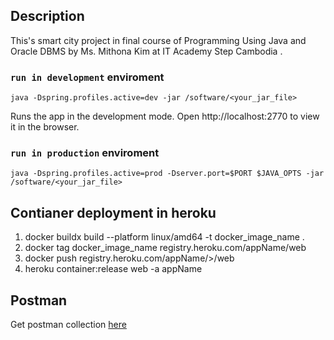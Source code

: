 ## Description

This's smart city project in final course of Programming Using Java and Oracle DBMS by Ms. Mithona Kim at IT Academy Step Cambodia .

### `run in development` enviroment
```
java -Dspring.profiles.active=dev -jar /software/<your_jar_file>
```
Runs the app in the development mode.
Open http://localhost:2770 to view it in the browser.

### `run in production` enviroment
```
java -Dspring.profiles.active=prod -Dserver.port=$PORT $JAVA_OPTS -jar /software/<your_jar_file>
```
## Contianer deployment in heroku

1. docker buildx build --platform linux/amd64 -t docker_image_name .
2. docker tag docker_image_name registry.heroku.com/appName/web
3. docker push registry.heroku.com/appName/>/web
4. heroku container:release web -a appName

## Postman
  
Get postman collection [here](./postman/SmartCity.postman_collection.json)
